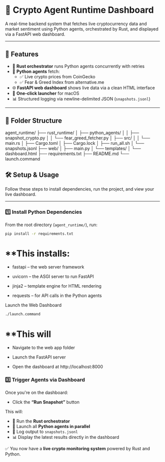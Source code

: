 # 🧠 Crypto Agent Runtime Dashboard

A real-time backend system that fetches live cryptocurrency data and market sentiment using Python agents, orchestrated by Rust, and displayed via a FastAPI web dashboard.

---

## 🚀 Features

- 🦀 **Rust orchestrator** runs Python agents concurrently with retries
- 🐍 **Python agents** fetch:
  - ✅ Live crypto prices from CoinGecko
  - ✅ Fear & Greed Index from alternative.me
- 🌐 **FastAPI web dashboard** shows live data via a clean HTML interface
- 🔁 **One-click launcher** for macOS
- 📊 Structured logging via newline-delimited JSON (`snapshots.jsonl`)

---

## 📁 Folder Structure

agent_runtime/
├── rust_runtime/
│   ├── python_agents/
│   │   ├── snapshot_crypto.py
│   │   └── fear_greed_fetcher.py
│   ├── src/
│   │   └── main.rs
│   ├── Cargo.toml
│   ├── Cargo.lock
│   ├── run_all.sh
│   └── snapshots.jsonl
├── web/
│   ├── main.py
│   └── templates/
│       └── dashboard.html
├── requirements.txt
├── README.md
└── launch.command

## 🛠️ Setup & Usage

Follow these steps to install dependencies, run the project, and view your live dashboard.

---

### 1️⃣ Install Python Dependencies

From the root directory (`agent_runtime/`), run:

```bash
pip install -r requirements.txt
```
# **This installs:

- fastapi – the web server framework

- uvicorn – the ASGI server to run FastAPI

- jinja2 – template engine for HTML rendering

- requests – for API calls in the Python agents

Launch the Web Dashboard

```bash
./launch.command
```

# **This will

- Navigate to the web app folder

- Launch the FastAPI server

- Open the dashboard at http://localhost:8000

### 3️⃣ Trigger Agents via Dashboard

Once you're on the dashboard:

- Click the **“Run Snapshot”** button

This will:

- 🦀 Run the **Rust orchestrator**
- 🐍 Launch all **Python agents in parallel**
- 📄 Log output to `snapshots.jsonl`
- 📊 Display the latest results directly in the dashboard

✅ You now have a **live crypto monitoring system** powered by Rust and Python.
